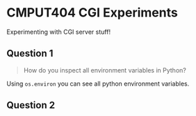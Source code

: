 # CMPUT404 CGI Experiments

Experimenting with CGI server stuff!

## Question 1

> How do you inspect all environment variables in Python?

Using `os.environ` you can see all python environment variables.

## Question 2